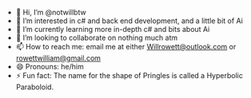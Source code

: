 - 👋 Hi, I’m @notwillbtw
- 👀 I’m interested in c# and back end development, and a little bit of Ai
- 🌱 I’m currently learning more in-depth c# and bits about Ai
- 💞️ I’m looking to collaborate on nothing much atm
- 📫 How to reach me: email me at either Willrowett@outlook.com or rowettwilliam@gmail.com
- 😄 Pronouns: he/him
- ⚡ Fun fact: The name for the shape of Pringles is called a Hyperbolic Paraboloid.

<!---
notwillbtw/notwillbtw is a ✨ special ✨ repository because its `README.md` (this file) appears on your GitHub profile.
You can click the Preview link to take a look at your changes.
--->
